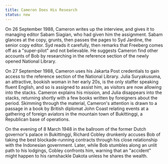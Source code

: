 ```yaml
---
title: Cameron Does His Research
status: new
---
```


On 26 September 1988, Cameron writes up the interview, and gives it to
managing editor Sabam Siagian, who had given him the assignment. Sabam
glances at the copy, grunts, then passes the pages to Syd Jardine, the
senior copy editor. Syd reads it carefully, then remarks that Freeberg
comes off as a "super-pilot" and not believable. He suggests Cameron
find other accounts of Bob by researching in the reference section of
the newly opened National Library.

On 27 September 1988, Cameron uses his Jakarta Post credentials to gain
access to the reference section of the National Library. Julia
Suryakusuma, an attractive, bookish woman in her early 20s, is the only
staffer speaking fluent English, and so is assigned to assist him, as
visitors are now allowing into the stacks. Cameron explains his mission,
and Julia disappears into the stacks, returning shortly with a few books
written by foreigners about the period. Skimming through the material,
Cameron's attention is drawn to a passage in a book by British diplomat
John Coast relating events at a gathering of foreign aviators in the
mountain town of Bukittinggi, a Republican base of operations.

On the evening of 8 March 1948 in the ballroom of the former Dutch
governor's palace in Bukittinggi, Richard Cobley drunkenly accuses Bob
of taking the best blockade-running contracts through his close
relationship with the Indonesian government. Later, while Bob stumbles
along an unlit path to his lodgings, Cobley confronts him, warning that
an "accident" might happen to his ramshackle Dakota unless he shares the
wealth.
